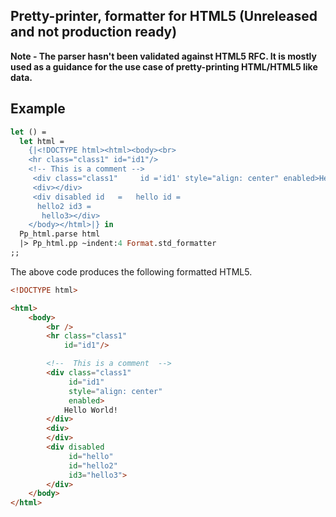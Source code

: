 ## Pretty-printer, formatter for HTML5 (Unreleased and not production ready)

**Note - The parser hasn't been validated against HTML5 RFC. It is mostly used as a guidance for the use case of pretty-printing HTML/HTML5 like data.**

## Example
```ocaml 
let () =
  let html = 
    {|<!DOCTYPE html><html><body><br> 
    <hr class="class1" id="id1"/>
    <!-- This is a comment --> 
     <div class="class1"     id ='id1' style="align: center" enabled>Hello World!</div>
     <div></div>
     <div disabled id   =   hello id = 
      hello2 id3 = 
       hello3></div>
    </body></html>|} in 
  Pp_html.parse html
  |> Pp_html.pp ~indent:4 Format.std_formatter
;;
```
The above code produces the following formatted HTML5.
```html
<!DOCTYPE html>

<html>
    <body>
        <br />
        <hr class="class1"
            id="id1"/>

        <!--  This is a comment  -->
        <div class="class1"
             id="id1"
             style="align: center"
             enabled>
            Hello World!
        </div>
        <div>
        </div>
        <div disabled
             id="hello"
             id="hello2"
             id3="hello3">
        </div>
    </body>
</html>
```
